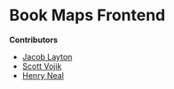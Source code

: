# Book Maps Frontend

**Contributors**

- [Jacob Layton](https://github.com/JacobLayton)
- [Scott Vojik](https://github.com/sk-vojik)
- [Henry Neal](https://github.com/henron1)